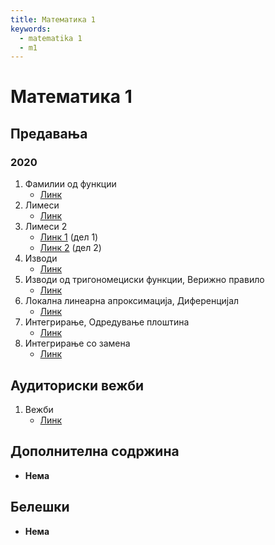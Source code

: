 ```yaml
---
title: Математика 1
keywords:
  - matematika 1
  - m1
---
```


# Математика 1

## Предавања

### 2020

1. Фамилии од функции
   - [Линк](https://bbb-lb.finki.ukim.mk/playback/presentation/2.3/b35f69e8b343f7765330b69dd8edaa9de1c66e18-1603104624153?meetingId=b35f69e8b343f7765330b69dd8edaa9de1c66e18-1603104624153)
2. Лимеси
   - [Линк](https://bbb-lb.finki.ukim.mk/playback/presentation/2.3/b35f69e8b343f7765330b69dd8edaa9de1c66e18-1603712690751?meetingId=b35f69e8b343f7765330b69dd8edaa9de1c66e18-1603712690751)
3. Лимеси 2
   - [Линк 1](https://bbb-lb.finki.ukim.mk/playback/presentation/2.3/b35f69e8b343f7765330b69dd8edaa9de1c66e18-1604317412412?meetingId=b35f69e8b343f7765330b69dd8edaa9de1c66e18-1604317412412) (дел 1)
   - [Линк 2](https://bbb-lb.finki.ukim.mk/playback/presentation/2.3/b35f69e8b343f7765330b69dd8edaa9de1c66e18-1604922534448?meetingId=b35f69e8b343f7765330b69dd8edaa9de1c66e18-1604922534448) (дел 2)
4. Изводи
   - [Линк](https://bbb-lb.finki.ukim.mk/playback/presentation/2.3/b35f69e8b343f7765330b69dd8edaa9de1c66e18-1605526952110?meetingId=b35f69e8b343f7765330b69dd8edaa9de1c66e18-1605526952110)
5. Изводи од тригономециски функции, Верижно правило
   - [Линк](https://bbb-lb.finki.ukim.mk/playback/presentation/2.3/b35f69e8b343f7765330b69dd8edaa9de1c66e18-1606736775497?meetingId=b35f69e8b343f7765330b69dd8edaa9de1c66e18-1606736775497)
6. Локална линеарна апроксимација, Диференцијал
   - [Линк](https://bbb-lb.finki.ukim.mk/playback/presentation/2.3/b35f69e8b343f7765330b69dd8edaa9de1c66e18-1607341644150?meetingId=b35f69e8b343f7765330b69dd8edaa9de1c66e18-1607341644150)
7. Интегрирање, Одредување плоштина
   - [Линк](https://bbb-lb.finki.ukim.mk/playback/presentation/2.3/b35f69e8b343f7765330b69dd8edaa9de1c66e18-1607946459291?meetingId=b35f69e8b343f7765330b69dd8edaa9de1c66e18-1607946459291)
8. Интегрирање со замена
   - [Линк](https://bbb-lb.finki.ukim.mk/playback/presentation/2.3/b35f69e8b343f7765330b69dd8edaa9de1c66e18-1608547537882?meetingId=b35f69e8b343f7765330b69dd8edaa9de1c66e18-1608547537882)

## Аудиториски вежби

1. Вежби
   - [Линк](https://bbb-lb.finki.ukim.mk/playback/presentation/2.3/b35f69e8b343f7765330b69dd8edaa9de1c66e18-1609156181233?meetingId=b35f69e8b343f7765330b69dd8edaa9de1c66e18-1609156181233)

## Дополнителна содржина

- **Нема**

## Белешки

- **Нема**

